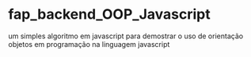 # fap_backend_OOP_Javascript
um simples algoritmo em javascript para demostrar o uso de orientação objetos em programação na linguagem javascript 
